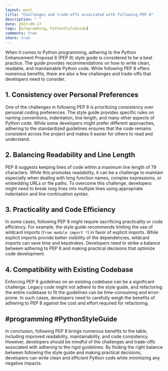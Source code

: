 ```yaml
---
layout: post
title: "Challenges and trade-offs associated with following PEP 8"
description: " "
date: 2023-09-27
tags: [programming, PythonStyleGuide]
comments: true
share: true
---
```


When it comes to Python programming, adhering to the Python Enhancement Proposal 8 (PEP 8) style guide is considered to be a best practice. The guide provides recommendations on how to write clean, readable, and maintainable Python code. While following PEP 8 offers numerous benefits, there are also a few challenges and trade-offs that developers need to consider.

## 1. Consistency over Personal Preferences

One of the challenges in following PEP 8 is prioritizing consistency over personal coding preferences. The style guide provides specific rules on naming conventions, indentation, line length, and many other aspects of Python code. While some developers might prefer different approaches, adhering to the standardized guidelines ensures that the code remains consistent across the project and makes it easier for others to read and understand.

## 2. Balancing Readability and Line Length

PEP 8 suggests keeping lines of code within a maximum line length of 79 characters. While this promotes readability, it can be a challenge to maintain especially when dealing with long function names, complex expressions, or embedding URLs or file paths. To overcome this challenge, developers might need to break long lines into multiple lines using appropriate indentation and line continuation syntax.

## 3. Practicality and Code Efficiency

In some cases, following PEP 8 might require sacrificing practicality or code efficiency. For example, the style guide recommends limiting the use of wildcard imports (`from module import *`) in favor of explicit imports. While explicit imports provide better visibility of the dependencies, wildcard imports can save time and keystrokes. Developers need to strike a balance between adhering to PEP 8 and making practical decisions that optimize code development.

## 4. Compatibility with Existing Codebase

Enforcing PEP 8 guidelines on an existing codebase can be a significant challenge. Legacy code might not adhere to the style guide, and refactoring the entire codebase to fit the guidelines can be time-consuming and error-prone. In such cases, developers need to carefully weigh the benefits of adhering to PEP 8 against the cost and effort required for refactoring.

## #programming #PythonStyleGuide

In conclusion, following PEP 8 brings numerous benefits to the table, including improved readability, maintainability, and code consistency. However, developers should be mindful of the challenges and trade-offs associated with adhering to the rigid guidelines. By finding the right balance between following the style guide and making practical decisions, developers can write clean and efficient Python code while minimizing any negative impacts.